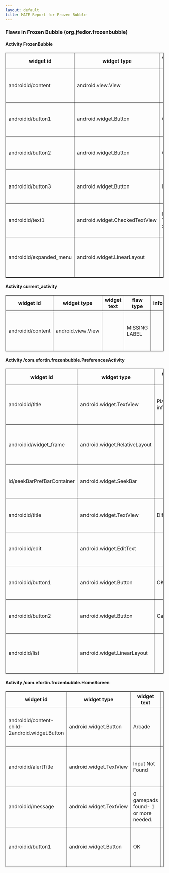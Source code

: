 ```yaml
---
layout: default
title: MATE Report for Frozen Bubble
---
```


### Flaws in Frozen Bubble (org.jfedor.frozenbubble)


#### Activity FrozenBubble

<table border='1'>
	<tr>
		<th> widget id </th>
		<th> widget type </th>
		<th> widget text </th>
		<th> flaw type </th>
		<th> info </th>
		<th> hint </th>
	</tr>
	<tr>
		<td> androidid/content </td>
		<td> android.view.View </td>
		<td>  </td>
		<td> MISSING LABEL </td>
		<td>  </td>
		<td> View is missing label for a screen reader </td>
	</tr>
	<tr>
		<td> androidid/button1 </td>
		<td> android.widget.Button </td>
		<td> OK </td>
		<td> CONTRAST </td>
		<td> 1.424380207520071 </td>
		<td> Contrast ratio should be at least 4.5 </td>
	</tr>
	<tr>
		<td> androidid/button2 </td>
		<td> android.widget.Button </td>
		<td> Cancel </td>
		<td> CONTRAST </td>
		<td> 2.4388905452244845 </td>
		<td> Contrast ratio should be at least 4.5 </td>
	</tr>
	<tr>
		<td> androidid/button3 </td>
		<td> android.widget.Button </td>
		<td> Exit </td>
		<td> CONTRAST </td>
		<td> 2.5734852280377845 </td>
		<td> Contrast ratio should be at least 4.5 </td>
	</tr>
	<tr>
		<td> androidid/text1 </td>
		<td> android.widget.CheckedTextView </td>
		<td> Point To Shoot </td>
		<td> CONTRAST </td>
		<td> 1.424380207520071 </td>
		<td> Contrast ratio should be at least 4.5 </td>
	</tr>
	<tr>
		<td> androidid/expanded_menu </td>
		<td> android.widget.LinearLayout </td>
		<td>  </td>
		<td> SIZE </td>
		<td> 249,38 </td>
		<td> Minimum touch target size is 48dp x 48dp.  </td>
	</tr>
</table>


#### Activity current_activity

<table border='1'>
	<tr>
		<th> widget id </th>
		<th> widget type </th>
		<th> widget text </th>
		<th> flaw type </th>
		<th> info </th>
		<th> hint </th>
	</tr>
	<tr>
		<td> androidid/content </td>
		<td> android.view.View </td>
		<td>  </td>
		<td> MISSING LABEL </td>
		<td>  </td>
		<td> View is missing label for a screen reader </td>
	</tr>
</table>


#### Activity /com.efortin.frozenbubble.PreferencesActivity

<table border='1'>
	<tr>
		<th> widget id </th>
		<th> widget type </th>
		<th> widget text </th>
		<th> flaw type </th>
		<th> info </th>
		<th> hint </th>
	</tr>
	<tr>
		<td> androidid/title </td>
		<td> android.widget.TextView </td>
		<td> Player information </td>
		<td> SIZE </td>
		<td> 411,24 </td>
		<td> Minimum touch target size is 48dp x 48dp.  </td>
	</tr>
	<tr>
		<td> androidid/widget_frame </td>
		<td> android.widget.RelativeLayout </td>
		<td>  </td>
		<td> SIZE </td>
		<td> 411,20 </td>
		<td> Minimum touch target size is 48dp x 48dp.  </td>
	</tr>
	<tr>
		<td> id/seekBarPrefBarContainer </td>
		<td> android.widget.SeekBar </td>
		<td>  </td>
		<td> MISSING LABEL </td>
		<td>  </td>
		<td> View is missing label for a screen reader </td>
	</tr>
	<tr>
		<td> androidid/title </td>
		<td> android.widget.TextView </td>
		<td> Difficulty </td>
		<td> CONTRAST </td>
		<td> 1.9037240877135109 </td>
		<td> Contrast ratio should be at least 4.5 </td>
	</tr>
	<tr>
		<td> androidid/edit </td>
		<td> android.widget.EditText </td>
		<td>  </td>
		<td> MISSING LABEL </td>
		<td>  </td>
		<td> View is missing label for a screen reader </td>
	</tr>
	<tr>
		<td> androidid/button1 </td>
		<td> android.widget.Button </td>
		<td> OK </td>
		<td> CONTRAST </td>
		<td> 2.573352682508454 </td>
		<td> Contrast ratio should be at least 4.5 </td>
	</tr>
	<tr>
		<td> androidid/button2 </td>
		<td> android.widget.Button </td>
		<td> Cancel </td>
		<td> CONTRAST </td>
		<td> 2.573352682508454 </td>
		<td> Contrast ratio should be at least 4.5 </td>
	</tr>
	<tr>
		<td> androidid/list </td>
		<td> android.widget.LinearLayout </td>
		<td>  </td>
		<td> SIZE </td>
		<td> 411,21 </td>
		<td> Minimum touch target size is 48dp x 48dp.  </td>
	</tr>
</table>


#### Activity /com.efortin.frozenbubble.HomeScreen

<table border='1'>
	<tr>
		<th> widget id </th>
		<th> widget type </th>
		<th> widget text </th>
		<th> flaw type </th>
		<th> info </th>
		<th> hint </th>
	</tr>
	<tr>
		<td> androidid/content-child-2android.widget.Button </td>
		<td> android.widget.Button </td>
		<td> Arcade </td>
		<td> CONTRAST </td>
		<td> 2.3395877290655993 </td>
		<td> Contrast ratio should be at least 4.5 </td>
	</tr>
	<tr>
		<td> androidid/alertTitle </td>
		<td> android.widget.TextView </td>
		<td> Input Not Found </td>
		<td> CONTRAST </td>
		<td> 3.5494377582721914 </td>
		<td> Contrast ratio should be at least 4.5 </td>
	</tr>
	<tr>
		<td> androidid/message </td>
		<td> android.widget.TextView </td>
		<td> 0 gamepads found- 1 or more needed. </td>
		<td> CONTRAST </td>
		<td> 3.7835938011504475 </td>
		<td> Contrast ratio should be at least 4.5 </td>
	</tr>
	<tr>
		<td> androidid/button1 </td>
		<td> android.widget.Button </td>
		<td> OK </td>
		<td> CONTRAST </td>
		<td> 3.76408746990417 </td>
		<td> Contrast ratio should be at least 4.5 </td>
	</tr>
</table>


